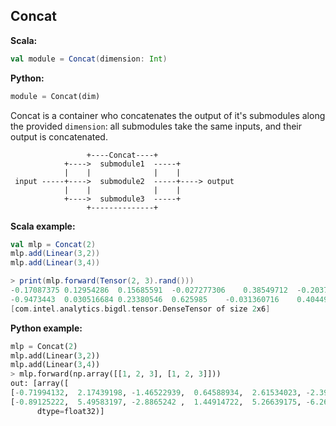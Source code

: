 ## Concat ##

**Scala:**
```scala
val module = Concat(dimension: Int)
```
**Python:**
```python
module = Concat(dim)
```

Concat is a container who concatenates the output of it's submodules along the
provided `dimension`: all submodules take the same inputs, and their output is
concatenated.
```
                 +----Concat----+
            +---->  submodule1  -----+
            |    |              |    |
 input -----+---->  submodule2  -----+----> output
            |    |              |    |
            +---->  submodule3  -----+
                 +--------------+
```

**Scala example:**
```scala
val mlp = Concat(2)
mlp.add(Linear(3,2))
mlp.add(Linear(3,4))

> print(mlp.forward(Tensor(2, 3).rand()))
-0.17087375	0.12954286	0.15685591	-0.027277306	0.38549712	-0.20375136
-0.9473443	0.030516684	0.23380546	0.625985	-0.031360716	0.40449825
[com.intel.analytics.bigdl.tensor.DenseTensor of size 2x6]
```

**Python example:**
```python
mlp = Concat(2)
mlp.add(Linear(3,2))
mlp.add(Linear(3,4))
> mlp.forward(np.array([[1, 2, 3], [1, 2, 3]]))
out: [array([
[-0.71994132,  2.17439198, -1.46522939,  0.64588934,  2.61534023, -2.39528942],
[-0.89125222,  5.49583197, -2.8865242 ,  1.44914722,  5.26639175, -6.26586771]]
      dtype=float32)]

```
